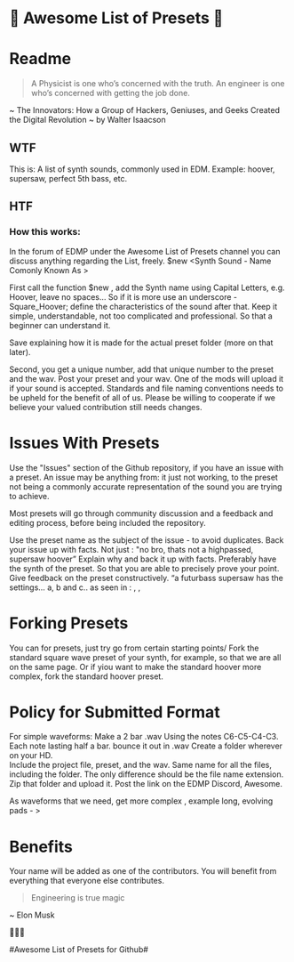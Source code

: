 # 🛫 Awesome List of Presets 🛬
# Readme
> A Physicist is one who’s concerned with the truth.
> An engineer is one who’s concerned with getting the job done.	

~ The Innovators: How a Group of Hackers, Geniuses, and Geeks Created the Digital Revolution
~ by Walter Isaacson
 
## WTF
This is: 
A list of synth sounds, commonly used in EDM. Example: hoover, supersaw, perfect 5th bass, etc.

## HTF
### How this works:
In the forum of EDMP under the Awesome List of Presets channel you can discuss anything regarding the List, freely.
$new <Synth Sound  - Name Comonly Known As > 

First call the function $new , add the Synth name using Capital Letters, e.g. Hoover, leave no spaces… So if it is more use an underscore - Square_Hoover; define the characteristics of the sound after that. Keep it simple, understandable, not too complicated and professional. So that a beginner can understand it. 

Save explaining how it is made for the actual preset folder (more on that later). 

Second, you get a unique number,  add that unique number to the preset and the wav. 
Post your preset and your wav. 
One of the mods will upload it if your sound is accepted. 
Standards and file naming conventions needs to be upheld for the benefit of all of us.
Please be willing to cooperate if we believe your valued contribution still needs changes.

# Issues With Presets
Use the "Issues" section of the Github repository, if you have an issue with a preset.
An issue may be anything from: it just not working, to the preset not being a commonly accurate representation of the sound you are trying to achieve. 

Most presets will go through community discussion and a feedback and editing process, before being included the repository. 

Use the preset name as the subject of the issue - to avoid duplicates. 
Back your issue up with facts.
Not just : "no bro, thats not a highpassed, supersaw hoover”
Explain why and back it up with facts.
Preferably have the synth of the preset.
So that you are able to precisely prove your point. 
Give feedback on the preset constructively.
“a futurbass supersaw has the settings… a, b and c.. as seen in : <link>, <link>, <link>

# Forking Presets
You can for presets, just try go from certain starting points/
Fork the standard square wave preset of your synth, for example, so that we are all on the same page.
Or if yiou want to make the standard hoover more complex, fork the standard hoover preset. 

# Policy for Submitted Format
For simple waveforms:
Make a 2 bar .wav
Using the notes C6-C5-C4-C3.
Each note lasting half a bar.
bounce it out in .wav
Create a folder wherever on your HD.  
Include the project file, preset, and the wav. 
Same name for all the files, including the folder. 
The only difference should be the file name extension. 
Zip that folder and upload it. Post the link on the EDMP Discord, Awesome.

As waveforms that we need, get more complex , example long, evolving pads - > 

# Benefits
Your name will be added as one of the contributors. 
You will benefit from everything that everyone else contributes. 

> Engineering is true magic

~ Elon Musk

🧙🏼‍♂️

#Awesome List of Presets for Github#
